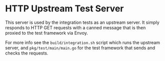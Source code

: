 # HTTP Upstream Test Server

This server is used by the integration tests as an upstream server.
It simply responds to HTTP GET requests with a canned message that is
then proxied to the test framework via Envoy.

For more info see the ```build/integration.sh``` script which runs the
upstream server, and ```pkg/test/main/main.go``` for the test
framework that sends and checks the requests.
